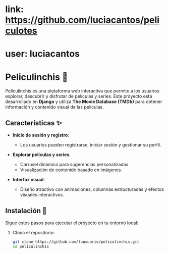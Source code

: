# link: https://github.com/luciacantos/peliculotes
# user: luciacantos


# Peliculinchis 🎥

Peliculinchis es una plataforma web interactiva que permite a los usuarios explorar, descubrir y disfrutar de películas y series. Este proyecto está desarrollado en **Django** y utiliza **The Movie Database (TMDb)** para obtener información y contenido visual de las películas.

## Características ✨

- **Inicio de sesión y registro**:
  - Los usuarios pueden registrarse, iniciar sesión y gestionar su perfil.
  
- **Explorar películas y series**:
  - Carrusel dinámico para sugerencias personalizadas.
  - Visualización de contenido basado en imágenes.

- **Interfaz visual**:
  - Diseño atractivo con animaciones, columnas estructuradas y efectos visuales interactivos.

## Instalación 🚀

Sigue estos pasos para ejecutar el proyecto en tu entorno local:

1. Clona el repositorio:
   ```bash
   git clone https://github.com/tuusuario/peliculinchis.git
   cd peliculinchis
